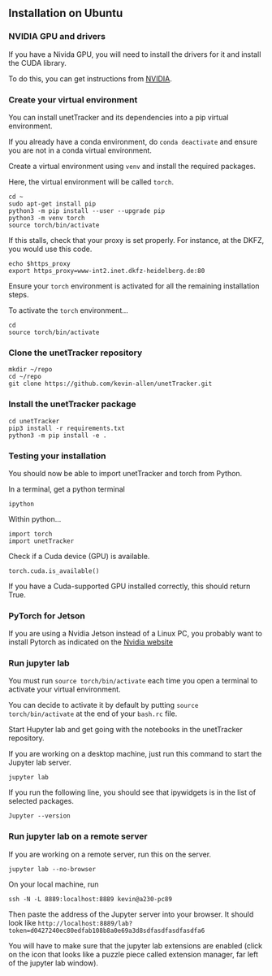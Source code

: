 ## Installation on Ubuntu


### NVIDIA GPU and drivers

If you have a Nivida GPU, you will need to install the drivers for it and install the CUDA library.

To do this, you can get instructions from [NVIDIA](https://docs.nvidia.com/datacenter/tesla/tesla-installation-notes/index.html).

### Create your virtual environment

You can install unetTracker and its dependencies into a pip virtual environment. 

If you already have a conda environment, do `conda deactivate` and ensure you are not in a conda virtual environment.

Create a virtual environment using `venv` and install the required packages.

Here, the virtual environment will be called `torch`.

```
cd ~
sudo apt-get install pip
python3 -m pip install --user --upgrade pip
python3 -m venv torch
source torch/bin/activate
```

If this stalls, check that your proxy is set properly. For instance, at the DKFZ, you would use this code.

```
echo $https_proxy
export https_proxy=www-int2.inet.dkfz-heidelberg.de:80
```

Ensure your `torch` environment is activated for all the remaining installation steps.

To activate the `torch` environment...
```
cd 
source torch/bin/activate
```

### Clone the unetTracker repository

```
mkdir ~/repo
cd ~/repo
git clone https://github.com/kevin-allen/unetTracker.git
```

### Install the unetTracker package

```
cd unetTracker
pip3 install -r requirements.txt 
python3 -m pip install -e .
```

### Testing your installation

You should now be able to import unetTracker and torch from Python.

In a terminal, get a python terminal
```
ipython
```

Within python...

```
import torch
import unetTracker
```

Check if a Cuda device (GPU) is available.

```
torch.cuda.is_available()
```

If you have a Cuda-supported GPU installed correctly, this should return True.


### PyTorch for Jetson

If you are using a Nvidia Jetson instead of a Linux PC, you probably want to install Pytorch as indicated on the [Nvidia website](https://forums.developer.nvidia.com/t/pytorch-for-jetson/72048)


### Run jupyter lab


You must run `source torch/bin/activate` each time you open a terminal to activate your virtual environment. 

You can decide to activate it by default by putting `source torch/bin/activate` at the end of your `bash.rc` file.

Start Hupyter lab and get going with the notebooks in the unetTracker repository.

If you are working on a desktop machine, just run this command to start the Jupyter lab server.

```
jupyter lab
```

If you run the following line, you should see that ipywidgets is in the list of selected packages.

```
Jupyter --version
```



### Run jupyter lab on a remote server

If you are working on a remote server, run this on the server.

```
jupyter lab --no-browser
```

On your local machine, run

```
ssh -N -L 8889:localhost:8889 kevin@a230-pc89
```

Then paste the address of the Jupyter server into your browser. It should look like `http://localhost:8889/lab?token=d0427240ec80edfab108b8a0e69a3d8sdfasdfasdfasdfa6`


You will have to make sure that the jupyter lab extensions are enabled (click on the icon that looks like a puzzle piece called extension manager, far left of the jupyter lab window).


